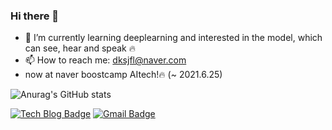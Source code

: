 ### Hi there 👋
- 🌱 I’m currently learning deeplearning and interested in the model, which can see, hear and speak 🔥
- 📫 How to reach me: <a href="dksjfl@naver.com">dksjfl@naver.com</a>
- now at naver boostcamp AItech!🔥 (~ 2021.6.25)

![Anurag's GitHub stats](https://github-readme-stats.vercel.app/api?username=moon-jong&show_icons=true)

 [![Tech Blog Badge](http://img.shields.io/badge/-Tech%20blog-black?style=flat-square&logo=github&link=https://zzsza.github.io/)](https://moon-jong.github.io/)
 [![Gmail Badge](https://img.shields.io/badge/Gmail-d14836?style=flat-square&logo=Gmail&logoColor=white&link=mailto:moonjongs0@gmail.com)](mailto:moonjongs0@gmail.com)

<!--
**moon-jong/moon-jong** is a ✨ _special_ ✨ repository because its `README.md` (this file) appears on your GitHub profile.

Here are some ideas to get you started:

- 🔭 I’m currently working on ...
- 🌱 I’m currently learning machinelearning & deeplearning 
- 👯 I’m looking to collaborate on ...
- 🤔 I’m looking for help with ...
- 💬 Ask me about ...
- 📫 How to reach me: ...
- 😄 Pronouns: ...
- ⚡ Fun fact: ...
-->

